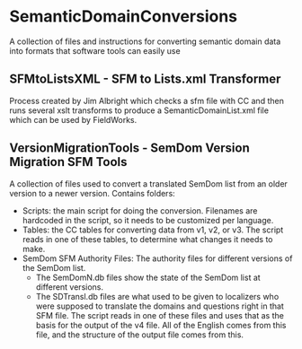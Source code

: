 # SemanticDomainConversions
A collection of files and instructions for converting semantic domain data into formats that software tools can easily use

## SFMtoListsXML - SFM to Lists.xml Transformer

Process created by Jim Albright which checks a sfm file with CC and then runs several xslt transforms
to produce a SemanticDomainList.xml file which can be used by FieldWorks.

## VersionMigrationTools - SemDom Version Migration SFM Tools

A collection of files used to convert a translated SemDom list from an older version to a newer version.
Contains folders:
 - Scripts: the main script for doing the conversion.  Filenames are hardcoded in the script, so it needs to be customized per language.
 - Tables: the CC tables for converting data from v1, v2, or v3.  The script reads in one of these tables, to determine what changes it needs to make.
 - SemDom SFM Authority Files: The authority files for different versions of the SemDom list.  
   - The SemDomN.db files show the state of the SemDom list at different versions.
   - The SDTransl.db files are what used to be given to localizers who were supposed to translate the domains and questions right in that SFM file. The script reads in one of these files and uses that as the basis for the output of the v4 file.  All of the English comes from this file, and the structure of the output file comes from this.

